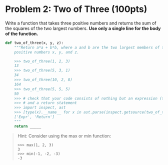 # Problem 2: Two of Three (100pts)

Write a function that takes three positive numbers and returns the sum of the squares of the two largest numbers. **Use only a single line for the body of the function.**

```python
def two_of_three(x, y, z):
    """Return a*a + b*b, where a and b are the two largest members of the
    positive numbers x, y, and z.

    >>> two_of_three(1, 2, 3)
    13
    >>> two_of_three(5, 3, 1)
    34
    >>> two_of_three(10, 2, 8)
    164
    >>> two_of_three(5, 5, 5)
    50
    >>> # check that your code consists of nothing but an expression (this docstring)
    >>> # and a return statement
    >>> import inspect, ast
    >>> [type(x).__name__ for x in ast.parse(inspect.getsource(two_of_three)).body[0].body]
    ['Expr', 'Return']
    """
    return _____
```

> Hint: Consider using the max or min function:
>
> ```
> >>> max(1, 2, 3)
> 3
> >>> min(-1, -2, -3)
> -3
> ```
